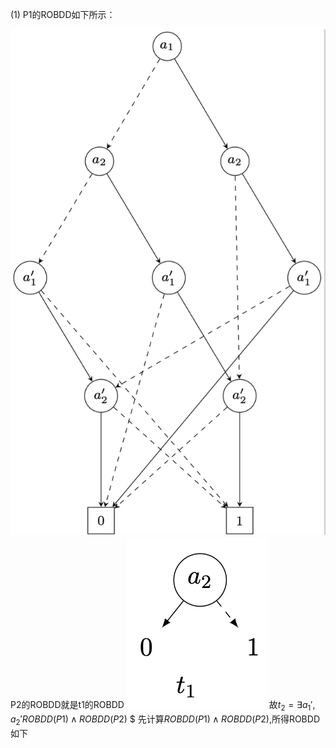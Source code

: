 
(1)
P1的ROBDD如下所示：

![|257](https://raw.githubusercontent.com/ustc21xyx/picture-bed/main/20240501144400.png)
P2的ROBDD就是t1的ROBDD
![](https://raw.githubusercontent.com/ustc21xyx/picture-bed/main/20240501145122.png)
故$t_{2}=\exists a_1',a_{2}' ROBDD(P1)\land ROBDD(P2)$ $
先计算$ROBDD(P1)\land ROBDD(P2)$,所得ROBDD如下





